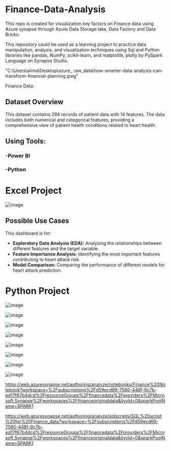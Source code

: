 # Finance-Data-Analysis

This repo is created for visualization key factors on Finance data using Azure synapse through  Azure Data Storage lake, Data Factory and Data Bricks.

This repository could be used as a learning project to practice data manipulation, analysis, and visualization techniques using Sql and Python libraries like pandas, NumPy, scikit-learn, and matplotlib, plotly by PySpark Language on Synapse Studio.

"C:\Users\alima\Desktop\azure_ raw_data\how-smarter-data-analysis-can-transform-financial-planning.jpeg"



Finance Data:
## Dataset Overview

This dataset contains 294 records of patient data with 14 features. The data includes both numerical and categorical features, providing a comprehensive view of patient health conditions related to heart health. 



## Using Tools:

### -Power BI
### -Python

# Excel Project

![image](https://github.com/user-attachments/assets/7693bec3-a1c1-497e-b40d-51d1a83ffcdd)

## Possible Use Cases

This dashboard is for:
* **Exploratory Data Analysis (EDA):** Analyzing the relationships between different features and the target variable.
* **Feature Importance Analysis:** Identifying the most important features contributing to heart attack risk.
* **Model Comparison:** Comparing the performance of different models for heart attack prediction.


# Python Project



![image](https://github.com/user-attachments/assets/76f99e14-c841-4021-a984-e3c62cc00571)


![image](https://github.com/user-attachments/assets/bc0a0f49-8f8e-43b9-99ab-1d37401b42fd)

![image](https://github.com/user-attachments/assets/308adfbc-1886-429a-82b6-99b2010f2a71)

![image](https://github.com/user-attachments/assets/14647b5f-6841-4ada-8148-e7fa41d3600b)

![image](https://github.com/user-attachments/assets/26fdc6cf-3451-4ac7-bb3e-65a744c896ce)



![image](https://github.com/user-attachments/assets/0f53f253-e9bd-42ee-8e5b-af3ba3aa7081)

![image](https://github.com/user-attachments/assets/a9b57ba3-5b88-4b17-8968-3fd2b5aeaff4)

![image](https://github.com/user-attachments/assets/583ab2d8-b37f-4434-9464-188690aaf245)



https://web.azuresynapse.net/authoring/analyze/notebooks/Finance%20Notebook?workspace=%2Fsubscriptions%2Fd59ecd69-7580-448f-9c7b-ed17f67b4dcd%2FresourceGroups%2Ffinancedata%2Fproviders%2FMicrosoft.Synapse%2Fworkspaces%2Ffinanceoriginaldata&livyId=0&sparkPoolName=SPARK1

https://web.azuresynapse.net/authoring/analyze/sqlscripts/SQL%20script%20for%20Finance_data?workspace=%2Fsubscriptions%2Fd59ecd69-7580-448f-9c7b-ed17f67b4dcd%2FresourceGroups%2Ffinancedata%2Fproviders%2FMicrosoft.Synapse%2Fworkspaces%2Ffinanceoriginaldata&livyId=0&sparkPoolName=SPARK1
